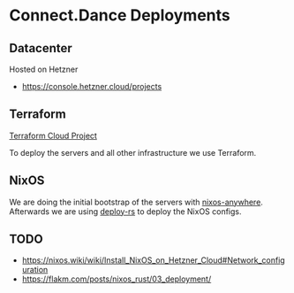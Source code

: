 # Connect.Dance Deployments

## Datacenter

Hosted on Hetzner
- https://console.hetzner.cloud/projects

## Terraform

[Terraform Cloud Project](https://app.terraform.io/app/Connect-Dance/workspaces/deployment)

To deploy the servers and all other infrastructure we use Terraform.

## NixOS

We are doing the initial bootstrap of the servers with [nixos-anywhere](https://github.com/numtide/nixos-anywhere).
Afterwards we are using [deploy-rs](https://github.com/serokell/deploy-rs) to deploy the NixOS configs.


## TODO

- https://nixos.wiki/wiki/Install_NixOS_on_Hetzner_Cloud#Network_configuration
- https://flakm.com/posts/nixos_rust/03_deployment/
